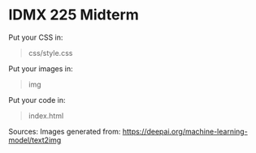 # IDMX 225 Midterm

Put your CSS in:

> css/style.css

Put your images in:

> img

Put your code in:

> index.html

Sources:
Images generated from: https://deepai.org/machine-learning-model/text2img